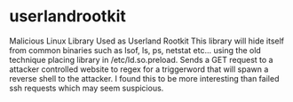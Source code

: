 # userlandrootkit
Malicious Linux Library Used as Userland Rootkit
This library will hide itself from common binaries such as lsof, ls, ps, netstat etc... using the old technique placing library in /etc/ld.so.preload.
Sends a GET request to a attacker controlled website to regex for a triggerword that will spawn a reverse shell to the attacker.
I found this to be more interesting than failed ssh requests which may seem suspicious.

